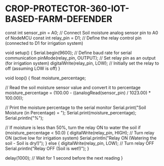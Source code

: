 # CROP-PROTECTOR-360-IOT-BASED-FARM-DEFENDER
const int sensor_pin = A0;  // Connect Soil moisture analog sensor pin to A0 of NodeMCU
const int relay_pin = D1;   // Define the relay control pin (connected to D1 for irrigation system)

void setup() {
  Serial.begin(9600);  // Define baud rate for serial communication
  pinMode(relay_pin, OUTPUT);  // Set relay pin as an output (for irrigation system)
  digitalWrite(relay_pin, LOW);  // Initially set the relay to off (assuming LOW is off)
}

void loop() {
  float moisture_percentage;

  // Read the soil moisture sensor value and convert it to percentage
  moisture_percentage = (100.00 - ((analogRead(sensor_pin) / 1023.00) * 100.00));

  // Print the moisture percentage to the serial monitor
  Serial.print("Soil Moisture (in Percentage) = ");
  Serial.print(moisture_percentage);
  Serial.println("%");

  // If moisture is less than 50%, turn the relay ON to water the soil
  if (moisture_percentage < 50.0) {
    digitalWrite(relay_pin, HIGH);  // Turn relay ON (active low for irrigation system)
    Serial.println("Relay ON (Watering the soil - Soil is dry!)");
  } else {
    digitalWrite(relay_pin, LOW);   // Turn relay OFF
    Serial.println("Relay OFF (Soil is wet!)");
  }

  delay(1000);  // Wait for 1 second before the next reading
}
